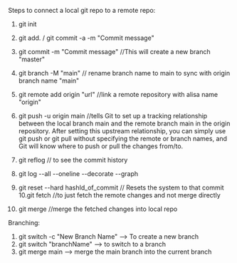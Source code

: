 Steps to connect a local git repo to a remote repo:

1. git init
2. git add. / git commit -a -m "Commit message"
3. git commit -m "Commit message" //This will create a new branch "master"
4. git branch -M "main" // rename branch name to main to sync with origin branch name "main"
5. git remote add origin "url"  //link a remote repository with alisa name "origin"
6. git push -u origin main
        //tells Git to set up a tracking relationship between the local branch main and
        the remote branch main in the origin repository.
         After setting this upstream relationship, you can simply use git push or git pull without specifying
         the remote or branch names, and Git will know where to push or pull the changes from/to.

7. git reflog // to see the commit history

8. git log --all --oneline --decorate --graph

9. git reset --hard hashId_of_commit // Resets the system to that commit
10.git fetch //to just fetch the remote changes and not merge directly
11. git merge //merge the fetched changes into local repo

Branching:

1. git switch -c "New Branch Name" --> To create a new branch
2. git switch "branchName"  --> to switch to a branch
3. git merge main  --> merge the main branch into the current branch